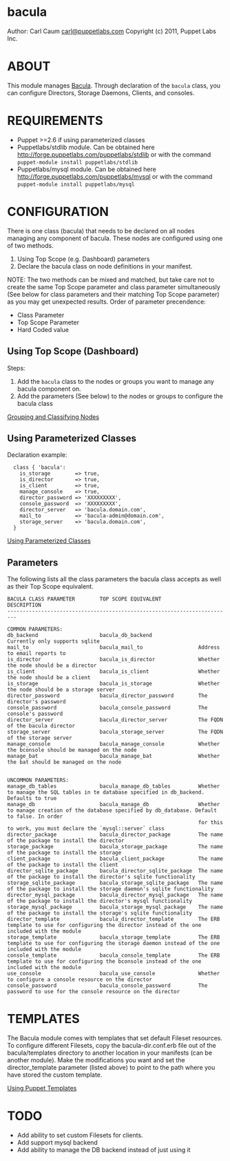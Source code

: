 bacula
=============

Author: Carl Caum <carl@puppetlabs.com>
Copyright (c) 2011, Puppet Labs Inc.


ABOUT
=====

This module manages [Bacula](http://bacula.org).  Through declaration of the `bacula` class, you can configure Directors, Storage Daemons, Clients, and consoles.


REQUIREMENTS
============

 * Puppet >=2.6 if using parameterized classes
 * Puppetlabs/stdlib module.  Can be obtained here http://forge.puppetlabs.com/puppetlabs/stdlib or with the command `puppet-module install puppetlabs/stdlib`
 * Puppetlabs/mysql module.  Can be obtained here http://forge.puppetlabs.com/puppetlabs/mysql or with the command `puppet-module install puppetlabs/mysql`


CONFIGURATION
=============

There is one class (bacula) that needs to be declared on all nodes managing any component of bacula.
These nodes are configured using one of two methods.

 1. Using Top Scope (e.g. Dashboard) parameters 
 2. Declare the bacula class on node definitions in your manifest.

NOTE: The two methods can be mixed and matched, but take care not to create the same Top Scope parameter and class parameter simultaneously (See below for class parameters and their matching Top Scope parameter) as you may get unexpected results.
Order of parameter precendence:

 * Class Parameter
 * Top Scope Parameter
 * Hard Coded value

Using Top Scope (Dashboard)
---------------------------
Steps:

 1. Add the `bacula` class to the nodes or groups you want to manage any bacula component on.
 2. Add the parameters (See below) to the nodes or groups to configure the bacula class

[Grouping and Classifying Nodes](http://docs.puppetlabs.com/pe/2.0/console_classes_groups.html)


Using Parameterized Classes
---------------------------
Declaration example:

```puppet
  class { 'bacula':
    is_storage        => true,
    is_director       => true,
    is_client         => true,
    manage_console    => true,
    director_password => 'XXXXXXXXX',
    console_password  => 'XXXXXXXXX',
    director_server   => 'bacula.domain.com',
    mail_to           => 'bacula-admin@domain.com',
    storage_server    => 'bacula.domain.com',
  }
```

[Using Parameterized Classes](http://docs.puppetlabs.com/guides/parameterized_classes.html)

Parameters
----------

The following lists all the class parameters the bacula class accepts as well as their Top Scope equivalent.

    BACULA CLASS PARAMETER        TOP SCOPE EQUIVALENT            DESCRIPTION
    -------------------------------------------------------------------------

    COMMON PARAMETERS:
    db_backend                    bacula_db_backend               Currently only supports sqlite
    mail_to                       bacula_mail_to                  Address to email reports to
    is_director                   bacula_is_director              Whether the node should be a director
    is_client                     bacula_is_client                Whether the node should be a client
    is_storage                    bacula_is_storage               Whether the node should be a storage server
    director_password             bacula_director_password        The director's password
    console_password              bacula_console_password         The console's password
    director_server               bacula_director_server          The FQDN of the bacula director
    storage_server                bacula_storage_server           The FQDN of the storage server
    manage_console                bacula_manage_console           Whether the bconsole should be managed on the node
    manage_bat                    bacula_manage_bat               Whether the bat should be managed on the node


    UNCOMMON PARAMETERS:
    manage_db_tables              bacula_manage_db_tables         Whether to manage the SQL tables in te database specified in db_backend. Defaults to true
    manage_db                     bacula_manage_db                Whether to manage creation of the database specified by db_database. Default to false. In order
                                                                  for this to work, you must declare the `mysql::server` class
    director_package              bacula_director_package         The name of the package to install the director
    storage_package               bacula_storage_package          The name of the package to install the storage
    client_package                bacula_client_package           The name of the package to install the client
    director_sqlite_package       bacula_director_sqlite_package  The name of the package to install the director's sqlite functionality
    storage_sqlite_package        bacula_storage_sqlite_package   The name of the package to install the storage daemon's sqlite functionality
    director_mysql_package        bacula_director_mysql_package   The name of the package to install the director's mysql functionality
    storage_mysql_package         bacula_storage_mysql_package    The name of the package to install the storage's sqlite functionality
    director_template             bacula_director_template        The ERB template to use for configuring the director instead of the one included with the module
    storage_template              bacula_storage_template         The ERB template to use for configuring the storage daemon instead of the one included with the module
    console_template              bacula_console_template         The ERB template to use for configuring the bconsole instead of the one included with the module
    use_console                   bacula_use_console              Whether to configure a console resource on the director
    console_password              bacula_console_password         The password to use for the console resource on the director


TEMPLATES
=========

The Bacula module comes with templates that set default Fileset resources.  To configure different Filesets, copy the
bacula-dir.conf.erb file out of the bacula/templates directory to another location in your manifests (can be another
module).  Make the modifications you want and set the director_template parameter (listed above) to point to the path where you have
stored the custom template.

[Using Puppet Templates](http://docs.puppetlabs.com/guides/templating.html)

TODO
====

 * Add ability to set custom Filesets for clients.
 * Add support mysql backend
 * Add ability to manage the DB backend instead of just using it

